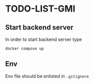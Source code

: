 # TODO-LIST-GMI

## Start backend server
In order to start backend server type
```
docker compose up
```

## Env
Env file should be enlisted in `.gitignore`
